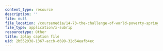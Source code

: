 ```yaml
---
content_type: resource
description: ''
file: null
file_location: /coursemedia/14-73-the-challenge-of-world-poverty-spring-2011/2b5529381367accbd69932d64eafb4ec_qAS8Kh2pz9o.srt
file_type: application/x-subrip
resourcetype: Other
title: 3play caption file
uid: 2b552938-1367-accb-d699-32d64eafb4ec
---
```

